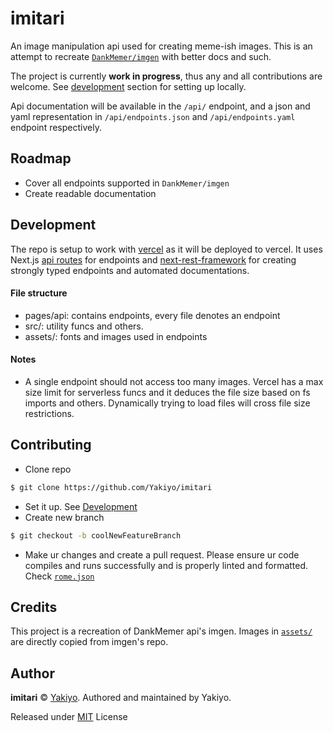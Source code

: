 # imitari

An image manipulation api used for creating meme-ish images. This is an attempt to recreate [`DankMemer/imgen`](https://github.com/DankMemer/imgen) with better docs and such.

The project is currently **work in progress**, thus any and all contributions are welcome. See [development](#development) section for setting up locally.

Api documentation will be available in the `/api/` endpoint, and a json and yaml representation in `/api/endpoints.json` and `/api/endpoints.yaml` endpoint respectively.

## Roadmap
- Cover all endpoints supported in `DankMemer/imgen`
- Create readable documentation

## Development
The repo is setup to work with [vercel](https://vercel.com) as it will be deployed to vercel. It uses Next.js [api routes](https://nextjs.org/docs/pages/building-your-application/routing/api-routes) for endpoints and [next-rest-framework](https://github.com/blomqma/next-rest-framework) for creating strongly typed endpoints and automated documentations.
#### File structure
- pages/api: contains endpoints, every file denotes an endpoint
- src/: utility funcs and others.
- assets/: fonts and images used in endpoints

#### Notes
- A single endpoint should not access too many images. Vercel has a max size limit for serverless funcs and it deduces the file size based on fs imports and others. Dynamically trying to load files will cross file size restrictions.


## Contributing
- Clone repo
```bash
$ git clone https://github.com/Yakiyo/imitari
```
- Set it up. See [Development](#development)
- Create new branch
```bash
$ git checkout -b coolNewFeatureBranch
```
- Make ur changes and create a pull request. Please ensure ur code compiles and runs successfully and is properly linted and formatted. Check [`rome.json`](./rome.json)

## Credits
This project is a recreation of DankMemer api's imgen. Images in [`assets/`](./assets/) are directly copied from imgen's repo.

## Author

**imitari** © [Yakiyo](https://github.com/Yakiyo). Authored and maintained by Yakiyo.

Released under [MIT](https://opensource.org/licenses/MIT) License